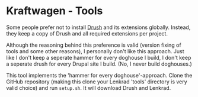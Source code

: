 # Kraftwagen - Tools

Some people prefer not to install [Drush](http://www.drupal.org/project/drush)
and its extensions globally. Instead, they keep a copy of Drush and all 
required extensions per project. 

Although the reasoning behind this preference is valid (version fixing of tools
and some other reasons), I personally don't like this approach. Just like I 
don't keep a seperate hammer for every doghouse I build, I don't keep a 
seperate drush for every Drupal site I build. (No, I never build doghouses.)

This tool implements the 'hammer for every doghouse'-approach. Clone the GitHub
repository (making this clone your Lenkrad 'tools' directory is very valid
choice) and run ``setup.sh``. It will download Drush and Lenkrad.